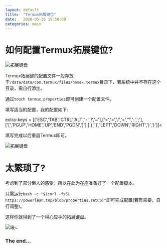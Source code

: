 ```yaml
---
layout: default
title:  "Termux拓展键位"
date:   2020-05-26 19:50:00
categories: main
---
```

# 如何配置Termux拓展键位?
![](https://i.loli.net/2020/05/26/UVT98Kw6WmhuRpL.png "拓展键盘")

Termux拓展键的配置文件一般存放于`/data/data/com.termux/files/home/.termux`目录下，若系统中并不存在这个目录，需自行添加。

通过`touch termux.properties`即可创建一个配置文件。

填写适当的配置，我的配置如下:

 extra-keys = [['ESC','TAB','CTRL','ALT','-','!','~'],['<','>','/','=','"',':',';'],['[','PGUP','HOME','UP','END','PGDN',']'],['{','(','LEFT','DOWN','RIGHT',')','}']]<

填写完成以后重启Termux即可。

![](https://i.loli.net/2020/05/26/eWm58AfnQ6vPdMb.png "拓展键盘")

# 太繁琐了?
考虑到了部分懒人的感受，所以在此为在座准备好了一个配置脚本。

只需运行`bash -c "$(curl -fsSL https://powerlean.top/blob/properties.setup)"`即可完成配置(若有需要，自行调整)。

这样你就得到了一个得心应手的拓展键盘。

![](https://i.loli.net/2020/05/25/Pw1sEtpOaIRKfTr.jpg "啾~")

### The end...

